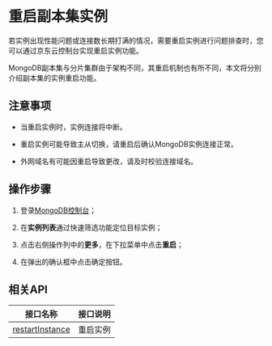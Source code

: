 # 重启副本集实例

若实例出现性能问题或连接数长期打满的情况，需要重启实例进行问题排查时，您可以通过京东云控制台实现重启实例功能。

MongoDB副本集与分片集群由于架构不同，其重启机制也有所不同，本文将分别介绍副本集的实例重启功能。



## 注意事项

- 当重启实例时，实例连接将中断。

- 重启实例可能导致主从切换，请重启后确认MongoDB实例连接正常。

- 外网域名有可能因重启导致更改，请及时校验连接域名。



## 操作步骤

1. 登录[MongoDB控制台](https://mongodb-console.jdcloud.com/mongodb)；

2. 在**实例列表**通过快速筛选功能定位目标实例；

3. 点击右侧操作列中的**更多**，在下拉菜单中点击**重启**；

4. 在弹出的确认框中点击确定按钮。



## 相关API

| 接口名称                                                     | 接口说明 |
| ------------------------------------------------------------ | -------- |
| [restartInstance](../../../../../../API/JCS-for-MongoDB/Instance-Management/restartInstance.md) | 重启实例 |

